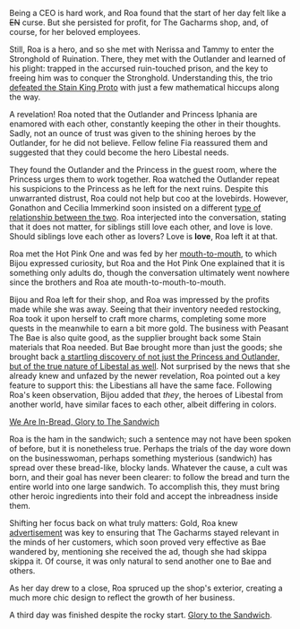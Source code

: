 Being a CEO is hard work, and Roa found that the start of her day felt like a ~~EN~~ curse. But she persisted for profit, for The Gacharms shop, and, of course, for her beloved employees.

Still, Roa is a hero, and so she met with Nerissa and Tammy to enter the Stronghold of Ruination. There, they met with the Outlander and learned of his plight: trapped in the accursed ruin-touched prison, and the key to freeing him was to conquer the Stronghold. Understanding this, the trio [defeated the Stain King Proto](https://youtu.be/hpyRxse4zCw?t=2575) with just a few mathematical hiccups along the way.

A revelation! Roa noted that the Outlander and Princess Iphania are enamored with each other, constantly keeping the other in their thoughts. Sadly, not an ounce of trust was given to the shining heroes by the Outlander, for he did not believe. Fellow feline Fia reassured them and suggested that they could become the hero Libestal needs. 

They found the Outlander and the Princess in the guest room, where the Princess urges them to work together. Roa watched the Outlander repeat his suspicions to the Princess as he left for the next ruins. Despite this unwarranted distrust, Roa could not help but coo at the lovebirds. However, Gonathon and Cecilia Immerkind soon insisted on a different [type of relationship between the two](https://youtu.be/hpyRxse4zCw?t=3215). Roa interjected into the conversation, stating that it does not matter, for siblings still love each other, and love is love. Should siblings love each other as lovers? Love is **love**, Roa left it at that. 

Roa met the Hot Pink One and was fed by her [mouth-to-mouth](https://youtu.be/hpyRxse4zCw?t=3485), to which Bijou expressed curiosity, but Roa and the Hot Pink One explained that it is something only adults do, though the conversation ultimately went nowhere since the brothers and Roa ate mouth-to-mouth-to-mouth.

Bijou and Roa left for their shop, and Roa was impressed by the profits made while she was away. Seeing that their inventory needed restocking, Roa took it upon herself to craft more charms, completing some more quests in the meanwhile to earn a bit more gold. The business with Peasant The Bae is also quite good, as the supplier brought back some Stain materials that Roa needed. But Bae brought more than just the goods; she brought back [a startling discovery of not just the Princess and Outlander, but of the true nature of Libestal as well](https://youtu.be/hpyRxse4zCw?t=5595). Not surprised by the news that she already knew and unfazed by the newer revelation, Roa pointed out a key feature to support this: the Libestians all have the same face. Following Roa's keen observation, Bijou added that *they*, the heroes of Libestal from another world, have similar faces to each other, albeit differing in colors.

[We Are In-Bread, Glory to The Sandwich](#embed:https://youtu.be/hpyRxse4zCw?t=6208)

Roa is the ham in the sandwich; such a sentence may not have been spoken of before, but it is nonetheless true. Perhaps the trials of the day wore down on the businesswoman, perhaps something mysterious (sandwich) has spread over these bread-like, blocky lands. Whatever the cause, a cult was born, and their goal has never been clearer: to follow the bread and turn the entire world into one large sandwich. To accomplish this, they must bring other heroic ingredients into their fold and accept the inbreadness inside them.

Shifting her focus back on what truly matters: Gold, Roa knew [advertisement](https://youtu.be/hpyRxse4zCw?t=7655) was key to ensuring that The Gacharms stayed relevant in the minds of her customers, which soon proved very effective as Bae wandered by, mentioning she received the ad, though she had skippa skippa it. Of course, it was only natural to send another one to Bae and others.

As her day drew to a close, Roa spruced up the shop's exterior, creating a much more chic design to reflect the growth of her business.

A third day was finished despite the rocky start. [Glory to the Sandwich](https://youtu.be/hpyRxse4zCw?t=11221).